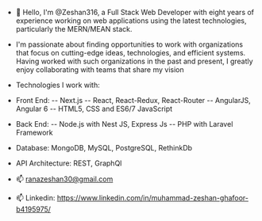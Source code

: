 - 👋 Hello, I'm @Zeshan316, a Full Stack Web Developer with eight years of experience working on web applications using the latest technologies, particularly the MERN/MEAN stack.


- I'm passionate about finding opportunities to work with organizations that focus on cutting-edge ideas, technologies, and efficient systems. Having worked with such organizations in the past and present, I greatly enjoy collaborating with teams that share my vision

- Technologies I work with: 
- Front End:
-- Next.js
-- React, React-Redux, React-Router
-- AngularJS, Angular 6
-- HTML5, CSS and ES6/7 JavaScript

- Back End:
-- Node.js with Nest JS, Express Js
-- PHP with Laravel Framework

- Database: MongoDB, MySQL, PostgreSQL, RethinkDb

- API Architecture: REST, GraphQl

- 📫 ranazeshan30@gmail.com
- 📫 Linkedin: https://www.linkedin.com/in/muhammad-zeshan-ghafoor-b4195975/





<!---
Zeshan316/Zeshan316 is a ✨ special ✨ repository because its `README.md` (this file) appears on your GitHub profile.
You can click the Preview link to take a look at your changes.
--->
